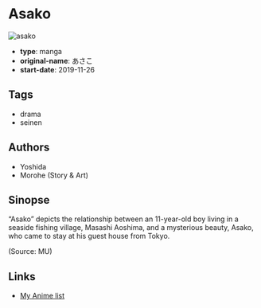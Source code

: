 # Asako

![asako](https://cdn.myanimelist.net/images/manga/1/234165.jpg)

-   **type**: manga
-   **original-name**: あさこ
-   **start-date**: 2019-11-26

## Tags

-   drama
-   seinen

## Authors

-   Yoshida
-   Morohe (Story & Art)

## Sinopse

“Asako” depicts the relationship between an 11-year-old boy living in a seaside fishing village, Masashi Aoshima, and a mysterious beauty, Asako, who came to stay at his guest house from Tokyo.

(Source: MU)

## Links

-   [My Anime list](https://myanimelist.net/manga/124174/Asako)
